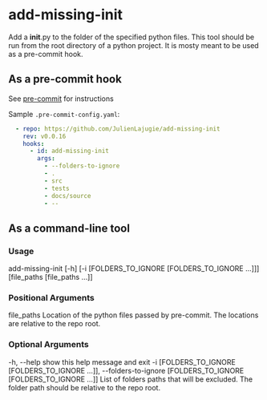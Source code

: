 # add-missing-init

Add a __init__.py to the folder of the specified python files. This tool should be run from the root directory of a python project. It is mosty meant to be used as a pre-commit hook.


## As a pre-commit hook

See [pre-commit](https://github.com/pre-commit/pre-commit) for instructions

Sample `.pre-commit-config.yaml`:

```yaml
  - repo: https://github.com/JulienLajugie/add-missing-init
    rev: v0.0.16
    hooks:
      - id: add-missing-init
        args:
          - --folders-to-ignore
          - .
          - src
          - tests
          - docs/source
          - --
```

## As a command-line tool

### Usage
add-missing-init [-h] [-i [FOLDERS_TO_IGNORE [FOLDERS_TO_IGNORE ...]]] [file_paths [file_paths ...]]

### Positional Arguments
  file_paths            Location of the python files passed by pre-commit. The locations are relative to the repo root.

### Optional Arguments
  -h, --help            show this help message and exit
  -i [FOLDERS_TO_IGNORE [FOLDERS_TO_IGNORE ...]], --folders-to-ignore [FOLDERS_TO_IGNORE [FOLDERS_TO_IGNORE ...]]
                        List of folders paths that will be excluded. The folder path should be relative to the repo root.
